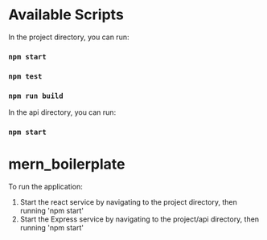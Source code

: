 # Available Scripts

In the project directory, you can run:

### `npm start`

### `npm test`

### `npm run build`

In the api directory, you can run:

### `npm start`

# mern_boilerplate

To run the application:

1) Start the react service by navigating to the project directory, then running 'npm start'
2) Start the Express service by navigating to the project/api directory, then running 'npm start'
